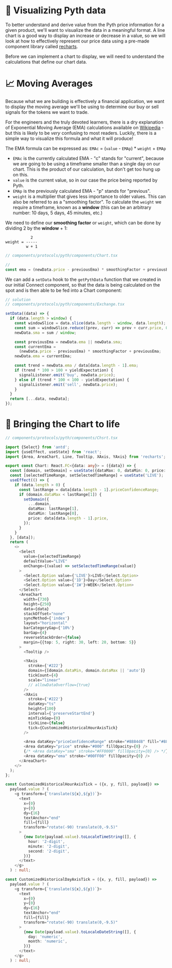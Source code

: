# 👀 Visualizing Pyth data

To better understand and derive value from the Pyth price information for a given product, we'll want to visualize the data in a meaningful format. A line chart is a good way to display an increase or decrease in a value, so we will look at how to effectively represent our price data using a pre-made component library called [recharts](https://recharts.org/).

Before we can implement a chart to display, we will need to understand the calculations that define our chart data.

# 📈 Moving Averages

Because what we are building is effectively a financial application, we want to display the moving average we'll be using to determine our buy or sell signals for the tokens we want to trade.

For the engineers and the truly devoted learners, there is a dry explanation of Exponential Moving Average (EMA) calculations available on [Wikipedia](https://en.wikipedia.org/wiki/Moving_average#Exponential_moving_average) - but this is likely to be _very_ confusing to most readers. Luckily, there is a simple way to visualize this formula and what it will produce!

The EMA formula can be expressed as: `EMAc` = (`value` - `EMAp`) \* `weight` + `EMAp`

- `EMAc` is the currently calculated EMA - "c" stands for "current", because we are going to be using a timeframe smaller than a single day on our chart. This is the product of our calculation, but don't get too hung up on this.
- `value` is the current value, so in our case the price being reported by Pyth.
- `EMAp` is the previously calculated EMA - "p" stands for "previous".
- `weight` is a multiplier that gives less importance to older values. This can also be referred to as a "smoothing factor". To calculate the `weight` we require a timeframe, known as a **window** (this can be an arbitrary number: 10 days, 5 days, 45 minutes, etc.)

We need to define our **smoothing factor** or `weight`, which can be done by dividing 2 by the **window** + 1:

```text
           2
weight = -----
         w + 1
```

```typescript
// components/protocols/pyth/components/Chart.tsx

//
const ema = (newData.price - previousEma) * smoothingFactor + previousEma;
```

We can add a `setData` hook to the `getPythData` function that we created in our initial Connect component, so that the data is being calculated on the spot and is then able to be fed into a Chart component:

```typescript
// solution
// components/protocols/pyth/components/Exchange.tsx

setData((data) => {
  if (data.length > window) {
    const windowSlice = data.slice(data.length - window, data.length);
    const sum = windowSlice.reduce((prev, curr) => prev + curr.price, 0);
    newData.sma = sum / window;

    const previousEma = newData.ema || newData.sma;
    const currentEma =
      (newData.price - previousEma) * smoothingFactor + previousEma;
    newData.ema = currentEma;

    const trend = newData.ema / data[data.length - 1].ema;
    if (trend * 100 > 100 + yieldExpectation) {
      signalListener.emit('buy', newData.price);
    } else if (trend * 100 < 100 - yieldExpectation) {
      signalListener.emit('sell', newData.price);
    }
  }
  return [...data, newData];
});
```

# 🌱 Bringing the Chart to life

```typescript
// components/protocols/pyth/components/Chsrt.tsx

import {Select} from 'antd';
import {useEffect, useState} from 'react';
import {Area, AreaChart, Line, Tooltip, XAxis, YAxis} from 'recharts';

export const Chart: React.FC<{data: any}> = ({data}) => {
  const [domain, setDomain] = useState({dataMax: 0, dataMin: 0, price: 10});
  const [selectedTimeRange, setSelectedTimeRange] = useState('LIVE');
  useEffect(() => {
    if (data.length > 0) {
      const lastRange = data[data.length - 1].priceConfidenceRange;
      if (domain.dataMax < lastRange[1]) {
        setDomain({
          ...domain,
          dataMax: lastRange[1],
          dataMin: lastRange[0],
          price: data[data.length - 1].price,
        });
      }
    }
  }, [data]);
  return (
    <>
      <Select
        value={selectedTimeRange}
        defaultValue="LIVE"
        onChange={(value) => setSelectedTimeRange(value)}
      >
        <Select.Option value={'LIVE'}>LIVE</Select.Option>
        <Select.Option value={'1D'}>Day</Select.Option>
        <Select.Option value={'1W'}>WEEK</Select.Option>
      </Select>
      <AreaChart
        width={730}
        height={250}
        data={data}
        stackOffset="none"
        syncMethod={'index'}
        layout="horizontal"
        barCategoryGap={'10%'}
        barGap={4}
        reverseStackOrder={false}
        margin={{top: 5, right: 30, left: 20, bottom: 5}}
      >
        <Tooltip />

        <YAxis
          stroke={'#222'}
          domain={[domain.dataMin, domain.dataMax || 'auto']}
          tickCount={4}
          scale="linear"
          // allowDataOverflow={true}
        />
        <XAxis
          stroke={'#222'}
          dataKey="ts"
          height={100}
          interval={'preserveStartEnd'}
          minTickGap={0}
          tickLine={false}
          tick={CustomizedHistoricalHourAxisTick}
        />

        <Area dataKey="priceConfidenceRange" stroke="#8884d8" fill="#8884d8" />
        <Area dataKey="price" stroke="#000" fillOpacity={0} />
        {/* <Area dataKey="sma" stroke="#FF0000" fillOpacity={0} /> */}
        <Area dataKey="ema" stroke="#00FF00" fillOpacity={0} />
      </AreaChart>
    </>
  );
};

const CustomizedHistoricalHourAxisTick = ({x, y, fill, payload}) =>
  payload.value ? (
    <g transform={`translate(${x},${y})`}>
      <text
        x={0}
        y={0}
        dy={16}
        textAnchor="end"
        fill={fill}
        transform="rotate(-90) translate(0,-9.5)"
      >
        {new Date(payload.value).toLocaleTimeString([], {
          hour: '2-digit',
          minute: '2-digit',
          second: '2-digit',
        })}
      </text>
    </g>
  ) : null;

const CustomizedHistoricalDayAxisTick = ({x, y, fill, payload}) =>
  payload.value ? (
    <g transform={`translate(${x},${y})`}>
      <text
        x={0}
        y={0}
        dy={16}
        textAnchor="end"
        fill={fill}
        transform="rotate(-90) translate(0,-9.5)"
      >
        {new Date(payload.value).toLocaleDateString([], {
          day: 'numeric',
          month: 'numeric',
        })}
      </text>
    </g>
  ) : null;
```
